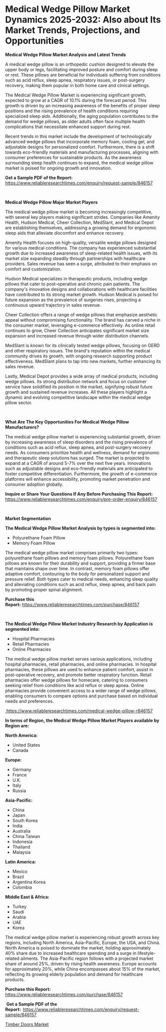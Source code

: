 <p><h1>Medical Wedge Pillow Market Dynamics 2025-2032: Also about Its Market Trends, Projections, and Opportunities</h1></p><p><strong>Medical Wedge Pillow Market Analysis and Latest Trends</strong></p>
<p><p>A medical wedge pillow is an orthopedic cushion designed to elevate the upper body or legs, facilitating improved posture and comfort during sleep or rest. These pillows are beneficial for individuals suffering from conditions such as acid reflux, sleep apnea, respiratory issues, or post-surgery recovery, making them popular in both home care and clinical settings. </p><p>The Medical Wedge Pillow Market is experiencing significant growth, expected to grow at a CAGR of 10.1% during the forecast period. This growth is driven by an increasing awareness of the benefits of proper sleep positions and the rising prevalence of health conditions requiring specialized sleep aids. Additionally, the aging population contributes to the demand for wedge pillows, as older adults often face multiple health complications that necessitate enhanced support during rest.</p><p>Recent trends in this market include the development of technologically advanced wedge pillows that incorporate memory foam, cooling gel, and adjustable designs for personalized comfort. Furthermore, there is a shift towards eco-friendly materials and manufacturing processes, aligning with consumer preferences for sustainable products. As the awareness surrounding sleep health continues to expand, the medical wedge pillow market is poised for ongoing growth and innovation.</p></p>
<p><strong>Get a Sample PDF of the Report:&nbsp;</strong> <a href="https://www.reliableresearchtimes.com/enquiry/request-sample/846157?utm_campaign=2139&utm_medium=2&utm_source=Github&utm_content=ia&utm_term=08022025&utm_id=medical-wedge-pillow">https://www.reliableresearchtimes.com/enquiry/request-sample/846157</a></p>
<p>&nbsp;</p>
<p><strong>Medical Wedge Pillow Major Market Players</strong></p>
<p><p>The medical wedge pillow market is becoming increasingly competitive, with several key players making significant strides. Companies like Amenity Health, Hudson Medical, Cheer Collection, MedSlant, and Medical Depot are establishing themselves, addressing a growing demand for ergonomic sleep aids that alleviate discomfort and enhance recovery.</p><p>Amenity Health focuses on high-quality, versatile wedge pillows designed for various medical conditions. The company has experienced substantial growth due to increased awareness of sleep-related health issues, with its market size expanding steadily through partnerships with healthcare providers. Sales revenue has seen a surge, attributed to their emphasis on comfort and customization.</p><p>Hudson Medical specializes in therapeutic products, including wedge pillows that cater to post-operative and chronic pain patients. The company's innovative designs and collaborations with healthcare facilities have contributed to its strong market growth. Hudson Medical is poised for future expansion as the prevalence of surgeries rises, projecting a continuous upward trajectory in sales revenue.</p><p>Cheer Collection offers a range of wedge pillows that emphasize aesthetic appeal without compromising functionality. The brand has carved a niche in the consumer market, leveraging e-commerce effectively. As online retail continues to grow, Cheer Collection anticipates significant market size expansion and increased revenue through wider distribution channels.</p><p>MedSlant is known for its clinically tested wedge pillows, focusing on GERD and other respiratory issues. The brand's reputation within the medical community drives its growth, with ongoing research supporting product effectiveness. MedSlant plans to tap into new markets, further enhancing its sales revenue.</p><p>Lastly, Medical Depot provides a wide array of medical products, including wedge pillows. Its strong distribution network and focus on customer service have solidified its position in the market, signifying robust future growth and sustained revenue increases. All these players highlight a dynamic and evolving competitive landscape within the medical wedge pillow sector.</p></p>
<p>&nbsp;</p>
<p><strong>What Are The Key Opportunities For Medical Wedge Pillow Manufacturers?</strong></p>
<p><p>The medical wedge pillow market is experiencing substantial growth, driven by increasing awareness of sleep disorders and the rising prevalence of conditions such as acid reflux, sleep apnea, and post-surgery recovery needs. As consumers prioritize health and wellness, demand for ergonomic and therapeutic sleep solutions has surged. The market is projected to expand at a CAGR of around 5-7% over the next five years. Innovations such as adjustable designs and eco-friendly materials are anticipated to foster competitive differentiation. Furthermore, the growth of e-commerce platforms will enhance accessibility, promoting market penetration and consumer adoption globally.</p></p>
<p><strong>Inquire or Share Your Questions If Any Before Purchasing This Report:</strong> <a href="https://www.reliableresearchtimes.com/enquiry/pre-order-enquiry/846157?utm_campaign=2139&utm_medium=2&utm_source=Github&utm_content=ia&utm_term=08022025&utm_id=medical-wedge-pillow">https://www.reliableresearchtimes.com/enquiry/pre-order-enquiry/846157</a></p>
<p>&nbsp;</p>
<p><strong>Market Segmentation</strong></p>
<p><strong>The Medical Wedge Pillow Market Analysis by types is segmented into:</strong></p>
<p><ul><li>Polyurethane Foam Pillow</li><li>Memory Foam Pillow</li></ul></p>
<p><p>The medical wedge pillow market comprises primarily two types: polyurethane foam pillows and memory foam pillows. Polyurethane foam pillows are known for their durability and support, providing a firmer base that maintains shape over time. In contrast, memory foam pillows offer adaptive comfort, contouring to the body for personalized support and pressure relief. Both types cater to medical needs, enhancing sleep quality and alleviating conditions such as acid reflux, sleep apnea, and back pain by promoting proper spinal alignment.</p></p>
<p><strong>Purchase this Report:&nbsp;</strong><a href="https://www.reliableresearchtimes.com/purchase/846157?utm_campaign=2139&utm_medium=2&utm_source=Github&utm_content=ia&utm_term=08022025&utm_id=medical-wedge-pillow">https://www.reliableresearchtimes.com/purchase/846157</a></p>
<p>&nbsp;</p>
<p><strong>The Medical Wedge Pillow Market Industry Research by Application is segmented into:</strong></p>
<p><ul><li>Hospital Pharmacies</li><li>Retail Pharmacies</li><li>Online Pharmacies</li></ul></p>
<p><p>The medical wedge pillow market serves various applications, including hospital pharmacies, retail pharmacies, and online pharmacies. In hospital pharmacies, these pillows are used to enhance patient comfort, assist in post-operative recovery, and promote better respiratory function. Retail pharmacies offer wedge pillows for homecare, catering to consumers seeking relief from conditions like acid reflux or sleep apnea. Online pharmacies provide convenient access to a wider range of wedge pillows, enabling consumers to compare options and purchase based on individual needs and preferences.</p></p>
<p><a href="https://www.reliableresearchtimes.com/medical-wedge-pillow-r846157?utm_campaign=2139&utm_medium=2&utm_source=Github&utm_content=ia&utm_term=08022025&utm_id=medical-wedge-pillow">&nbsp;https://www.reliableresearchtimes.com/medical-wedge-pillow-r846157</a></p>
<p><strong>In terms of Region, the Medical Wedge Pillow Market Players available by Region are:</strong></p>
<p>
    <p> <strong> North America: </strong>
        <ul>
            <li>United States</li>
            <li>Canada</li>
        </ul>
        </p> 
    <p> <strong> Europe: </strong>
        <ul>
            <li>Germany</li>
            <li>France</li>
            <li>U.K.</li>
            <li>Italy</li>
            <li>Russia</li>
        </ul>
        </p> 
    <p> <strong> Asia-Pacific: </strong>
        <ul>
            <li>China</li>
            <li>Japan</li>
            <li>South Korea</li>
            <li>India</li>
            <li>Australia</li>
            <li>China Taiwan</li>
            <li>Indonesia</li>
            <li>Thailand</li>
            <li>Malaysia</li>
        </ul>
        </p> 
    <p> <strong> Latin America: </strong>
        <ul>
            <li>Mexico</li>
            <li>Brazil</li>
            <li>Argentina Korea</li>
            <li>Colombia</li>
        </ul>
        </p> 
    <p> <strong> Middle East & Africa: </strong>
        <ul>
            <li>Turkey</li>
            <li>Saudi</li>
            <li>Arabia</li>
            <li>UAE</li>
            <li>Korea</li>
        </ul>
    </p>
    </p>
<p><p>The medical wedge pillow market is experiencing robust growth across key regions, including North America, Asia-Pacific, Europe, the USA, and China. North America is poised to dominate the market, holding approximately 40% share due to increased healthcare spending and a surge in lifestyle-related ailments. The Asia-Pacific region follows with a projected market share of around 25%, driven by rising health awareness. Europe accounts for approximately 20%, while China encompasses about 15% of the market, reflecting its growing elderly population and demand for healthcare products.</p></p>
<p><strong>Purchase this Report: </strong><a href="https://www.reliableresearchtimes.com/purchase/846157?utm_campaign=2139&utm_medium=2&utm_source=Github&utm_content=ia&utm_term=08022025&utm_id=medical-wedge-pillow">https://www.reliableresearchtimes.com/purchase/846157</a></p>
<p>&nbsp;<strong>Get a Sample PDF of the Report:&nbsp;&nbsp;</strong><a href="https://www.reliableresearchtimes.com/enquiry/request-sample/846157?utm_campaign=2139&utm_medium=2&utm_source=Github&utm_content=ia&utm_term=08022025&utm_id=medical-wedge-pillow">https://www.reliableresearchtimes.com/enquiry/request-sample/846157</a></p>
<p><strong></strong></p>
<p><p><a href="https://github.com/petbigbeepjn/Market-Research-Report-List-1/blob/main/timber-doors-market.md?utm_campaign=2139&utm_medium=2&utm_source=Github&utm_content=ia&utm_term=08022025&utm_id=medical-wedge-pillow">Timber Doors Market</a></p></p>